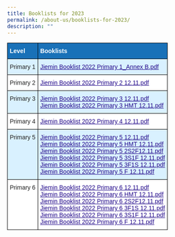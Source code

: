 ```yaml
---
title: Booklists for 2023
permalink: /about-us/booklists-for-2023/
description: ""
---
```


<style type="text/css">
.tg  {border-collapse:collapse;border-spacing:0;}
.tg td{border-color:black;border-style:solid;border-width:1px;font-family:Arial, sans-serif;font-size:14px;
  overflow:hidden;padding:10px 5px;word-break:normal;}
.tg th{border-color:black;border-style:solid;border-width:1px;font-family:Arial, sans-serif;font-size:14px;
  font-weight:normal;overflow:hidden;padding:10px 5px;word-break:normal;}
.tg .tg-v99l{background-color:#D9F1FF;color:#21088A;font-weight:bold;text-align:left;text-decoration:underline;vertical-align:top}
.tg .tg-3vx9{background-color:#1971B8;color:#FFF;font-weight:bold;text-align:left;vertical-align:top}
.tg .tg-7uky{background-color:#D9F1FF;color:#222;text-align:left;vertical-align:top}
.tg .tg-tsok{background-color:#FFF;color:#222;text-align:left;vertical-align:top}
.tg .tg-0qnb{background-color:#FFF;color:#21088A;font-weight:bold;text-align:left;text-decoration:underline;vertical-align:top}
</style>
<table class="tg">
<thead>
  <tr>
    <th class="tg-3vx9"><span style="font-weight:bold;color:#FFF;background-color:#1971B8">Level</span></th>
    <th class="tg-3vx9"><span style="font-weight:bold;color:#FFF;background-color:#1971B8">Booklists</span></th>
  </tr>
</thead>
<tbody>
  <tr>
    <td class="tg-7uky"><span style="color:#222;background-color:#D9F1FF">Primary 1</span></td>
    <td class="tg-v99l"><a href="/files/Jiemin%20Booklist%202022%20Primary%201_Annex%20B.pdf"><span style="font-weight:500;text-decoration:underline;color:#21088A">Jiemin Booklist 2022 Primary 1_Annex B.pdf</span></a><br></td>
  </tr>
  <tr>
    <td class="tg-tsok"><span style="color:#222;background-color:#FFF">Primary 2</span></td>
    <td class="tg-0qnb"><a href="/files/Jiemin%20Booklist%202022%20Primary%202.pdf"><span style="font-weight:500;text-decoration:underline;color:#21088A">Jiemin Booklist 2022 Primary 2 12.11.pdf</span></a><br></td>
  </tr>
  <tr>
    <td class="tg-7uky"><span style="color:#222;background-color:#D9F1FF">Primary 3</span></td>
    <td class="tg-v99l"><a href="/files/Jiemin%20Booklist%202022%20Primary%203.pdf"><span style="font-weight:500;text-decoration:underline;color:#21088A">Jiemin Booklist 2022 Primary 3 12.11.pdf</span></a><br><a href="/files/Jiemin%20Booklist%202022%20Primary%203%20HMT.pdf"><span style="font-weight:500;text-decoration:underline;color:#21088A">Jiemin Booklist 2022 Primary 3 HMT 12.11.pdf</span></a><br></td>
  </tr>
  <tr>
    <td class="tg-tsok"><span style="color:#222;background-color:#FFF"> Primary 4</span></td>
    <td class="tg-0qnb"><a href="/files/Jiemin%20Booklist%202022%20Primary%204.pdf"><span style="font-weight:500;text-decoration:underline;color:#21088A">Jiemin Booklist 2022 Primary 4 12.11.pdf</span></a></td>
  </tr>
  <tr>
    <td class="tg-7uky"><span style="color:#222;background-color:#D9F1FF"> Primary 5</span></td>
    <td class="tg-v99l"><a href="/files/Jiemin%20Booklist%202022%20Primary%205.pdf"><span style="font-weight:500;text-decoration:underline;color:#21088A">Jiemin Booklist 2022 Primary 5 12.11.pdf</span></a><br><a href="/files/Jiemin%20Booklist%202022%20Primary%205%20HMT.pdf"><span style="font-weight:500;text-decoration:underline;color:#21088A">Jiemin Booklist 2022 Primary 5 HMT 12.11.pdf</span></a><br><a href="/files/Jiemin%20Booklist%202022%20Primary%205%202S2f.pdf"><span style="font-weight:500;text-decoration:underline;color:#21088A">Jiemin Booklist 2022 Primary 5 2S2F12.11.pdf</span></a><br><a href="/files/Jiemin%20Booklist%202022%20Primary%205%203S1F.pdf"><span style="font-weight:500;text-decoration:underline;color:#21088A">Jiemin Booklist 2022 Primary 5 3S1F 12.11.pdf</span></a><br><a href="/files/Jiemin%20Booklist%202022%20Primary%205%203F1S.pdf"><span style="font-weight:500;text-decoration:underline;color:#21088A">Jiemin Booklist 2022 Primary 5 3F1S 12.11.pdf</span></a><br><a href="/files/Jiemin%20Booklist%202022%20Primary%205%20F.pdf"><span style="font-weight:500;text-decoration:underline;color:#21088A">Jiemin Booklist 2022 Primary 5 F 12.11.pdf</span></a><br></td>
  </tr>
  <tr>
    <td class="tg-tsok"><span style="color:#222;background-color:#FFF"> Primary 6</span></td>
    <td class="tg-0qnb"><a href="/files/Jiemin%20Booklist%202022%20Primary%206.pdf"><span style="font-weight:500;text-decoration:underline;color:#21088A">Jiemin Booklist 2022 Primary 6 12.11.pdf</span></a><br><a href="/files/Jiemin%20Booklist%202022%20Primary%206%20HMT.pdf"><span style="font-weight:500;text-decoration:underline;color:#21088A">Jiemin Booklist 2022 Primary 6 HMT 12.11.pdf</span></a><br><a href="/files/Jiemin%20Booklist%202022%20Primary%206%202S2F.pdf"><span style="font-weight:500;text-decoration:underline;color:#21088A">Jiemin Booklist 2022 Primary 6 2S2F12.11.pdf</span></a><br><a href="/files/Jiemin%20Booklist%202022%20Primary%206%203F1S.pdf"><span style="font-weight:500;text-decoration:underline;color:#21088A">Jiemin Booklist 2022 Primary 6 3F1S 12.11.pdf</span></a><br><a href="/files/Jiemin%20Booklist%202022%20Primary%206%203S1F.pdf"><span style="font-weight:500;text-decoration:underline;color:#21088A">Jiemin Booklist 2022 Primary 6 3S1F 12.11.pdf</span></a><br><a href="/files/Jiemin%20Booklist%202022%20Primary%206%20F.pdf"><span style="font-weight:500;text-decoration:underline;color:#21088A">Jiemin Booklist 2022 Primary 6 F 12.11.pdf</span></a></td>
  </tr>
</tbody>
</table>